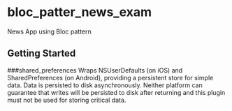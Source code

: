 # bloc_patter_news_exam

News App using Bloc pattern

## Getting Started

###shared_preferences
Wraps NSUserDefaults (on iOS) and SharedPreferences (on Android), providing a persistent store for simple data. Data is persisted to disk asynchronously. Neither platform can guarantee that writes will be persisted to disk after returning and this plugin must not be used for storing critical data.